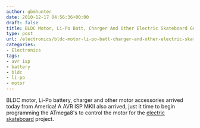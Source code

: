 ```yaml
---
author: gbmhunter
date: 2010-12-17 04:56:36+00:00
draft: false
title: BLDC Motor, Li-Po Batt, Charger And Other Electric Skateboard Gear Arrived
type: post
url: /electronics/bldc-motor-li-po-batt-charger-and-other-electric-skateboard-gear-arrived
categories:
- Electronics
tags:
- avr isp
- battery
- bldc
- li-po
- motor
---
```


BLDC motor, Li-Po battery, charger and other motor accessories arrived today from America! A AVR ISP MKII also arrived, just it time to begin programming the ATmega8's to control the motor for the [electric skateboard](/electronics/projects/electric-skateboard) project.
